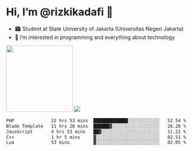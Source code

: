 # Hi, I’m @rizkikadafi 👋
- 🏙 Student at State University of Jakarta (Universitas Negeri Jakarta)
- 👀 I’m interested in programming and everything about technology
<img height="180em" src="https://github-readme-stats.vercel.app/api?username=rizkikadafi&show_icons=true&hide_border=true&&count_private=true&include_all_commits=true" />
<img src="https://github-readme-stats.vercel.app/api/top-langs/?username=rizkikadafi&show_icons=true&hide_border=true&&count_private=true&include_all_commits=true" />

<!--START_SECTION:waka-->

```txt
PHP              22 hrs 53 mins  █████████████░░░░░░░░░░░░   52.54 %
Blade Template   11 hrs 26 mins  ██████▓░░░░░░░░░░░░░░░░░░   26.26 %
JavaScript       4 hrs 53 mins   ██▓░░░░░░░░░░░░░░░░░░░░░░   11.22 %
C++              1 hr 5 mins     ▓░░░░░░░░░░░░░░░░░░░░░░░░   02.51 %
Lua              53 mins         ▓░░░░░░░░░░░░░░░░░░░░░░░░   02.05 %
```

<!--END_SECTION:waka-->

<!---
rizkikadafi/rizkikadafi is a ✨ special ✨ repository because its `README.md` (this file) appears on your GitHub profile.
You can click the Preview link to take a look at your changes.
--->
